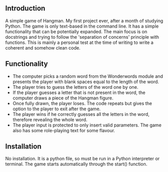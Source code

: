 ## Introduction
A simple game of Hangman. My first project ever, after a month of studying Python. The game is only text-based in the command line. It has a simple functionality that can be potentially expanded.
The main focus is on docstrings and trying to follow the 'separation of concerns' principle with functions. This is mainly a personal test at the time of writing to write a coherent and somehow clean code.

## Functionality
- The computer picks a random word from the Wonderwords module and presents the player with blank spaces equal to the length of the word.
- The player tries to guess the letters of the word one by one.
- If the player guesses a letter that is not present in the word, the computer draws a piece of the Hangman figure.
- Once fully drawn, the player loses. The code repeats but gives the option to the player to exit after the game.
- The player wins if he correctly guesses all the letters in the word, therefore revealing the whole word.
- The player input is protected to only insert valid parameters. The game also has some role-playing text for some flavour.

## Installation
No installation. It is a python file, so must be run in a Python interpreter or terminal. The game starts automatically through the start() function.
